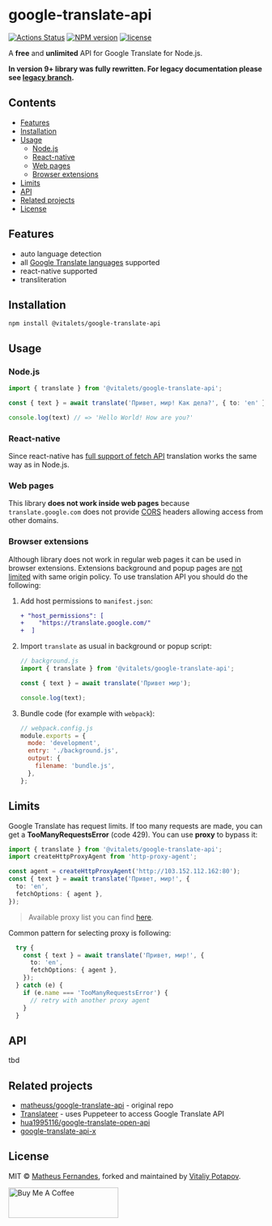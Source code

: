 # google-translate-api
[![Actions Status](https://github.com/vitalets/google-translate-api/workflows/autotests/badge.svg)](https://github.com/vitalets/google-translate-api/actions)
[![NPM version](https://img.shields.io/npm/v/@vitalets/google-translate-api.svg)](https://www.npmjs.com/package/@vitalets/google-translate-api)
[![license](https://img.shields.io/npm/l/@vitalets/google-translate-api.svg)](https://www.npmjs.com/package/@vitalets/google-translate-api)

A **free** and **unlimited** API for Google Translate for Node.js.

**In version 9+ library was fully rewritten. For legacy documentation please see [legacy branch](https://github.com/vitalets/google-translate-api/tree/legacy).**


## Contents

<!-- toc -->

- [Features](#features)
- [Installation](#installation)
- [Usage](#usage)
  * [Node.js](#nodejs)
  * [React-native](#react-native)
  * [Web pages](#web-pages)
  * [Browser extensions](#browser-extensions)
- [Limits](#limits)
- [API](#api)
- [Related projects](#related-projects)
- [License](#license)

<!-- tocstop -->

## Features

* auto language detection
* all [Google Translate languages](https://cloud.google.com/translate/docs/languages) supported
* react-native supported
* transliteration

## Installation
```
npm install @vitalets/google-translate-api
```

## Usage
### Node.js
```ts
import { translate } from '@vitalets/google-translate-api';

const { text } = await translate('Привет, мир! Как дела?', { to: 'en' });

console.log(text) // => 'Hello World! How are you?'
```

### React-native
Since react-native has [full support of fetch API](https://reactnative.dev/docs/network) translation works the same way as in Node.js.

### Web pages
This library **does not work inside web pages** because `translate.google.com` does not provide [CORS](https://developer.mozilla.org/en-US/docs/Web/HTTP/CORS) headers allowing access from other domains.

### Browser extensions
Although library does not work in regular web pages it can be used in browser extensions.
Extensions background and popup pages are [not limited](https://developer.chrome.com/docs/extensions/mv3/xhr/) with same origin policy. To use translation API you should do the following:

1. Add host permissions to `manifest.json`:
   ```diff
   + "host_permissions": [
   +    "https://translate.google.com/"
   +  ]
   ```

2. Import `translate` as usual in background or popup script:
   ```js
   // background.js
   import { translate } from '@vitalets/google-translate-api';

   const { text } = await translate('Привет мир');

   console.log(text);
   ```

3. Bundle code (for example with `webpack`):
   ```js
   // webpack.config.js
   module.exports = {
     mode: 'development',
     entry: './background.js',
     output: {
       filename: 'bundle.js',
     },
   };
   ```

## Limits
Google Translate has request limits. If too many requests are made, you can get a **TooManyRequestsError** (code 429). You can use **proxy** to bypass it:

```ts
import { translate } from '@vitalets/google-translate-api';
import createHttpProxyAgent from 'http-proxy-agent';

const agent = createHttpProxyAgent('http://103.152.112.162:80');
const { text } = await translate('Привет, мир!', {
  to: 'en',
  fetchOptions: { agent },
});
```
> Available proxy list you can find [here](https://free-proxy-list.net/).

Common pattern for selecting proxy is following:
```ts
  try {
    const { text } = await translate('Привет, мир!', {
      to: 'en',
      fetchOptions: { agent },
    });
  } catch (e) {
    if (e.name === 'TooManyRequestsError') {
      // retry with another proxy agent
    }
  }
```

## API
tbd

## Related projects
* [matheuss/google-translate-api](https://github.com/matheuss/google-translate-api) - original repo
* [Translateer](https://github.com/Songkeys/Translateer) - uses Puppeteer to access Google Translate API
* [hua1995116/google-translate-open-api](https://github.com/hua1995116/google-translate-open-api)
* [google-translate-api-x](https://github.com/AidanWelch/google-translate-api)

## License
MIT © [Matheus Fernandes](http://matheus.top), forked and maintained by [Vitaliy Potapov](https://github.com/vitalets).

<a href="https://www.buymeacoffee.com/vitpotapov" target="_blank"><img src="https://cdn.buymeacoffee.com/buttons/v2/default-yellow.png" alt="Buy Me A Coffee" style="height: 60px !important;width: 217px !important;" ></a>
